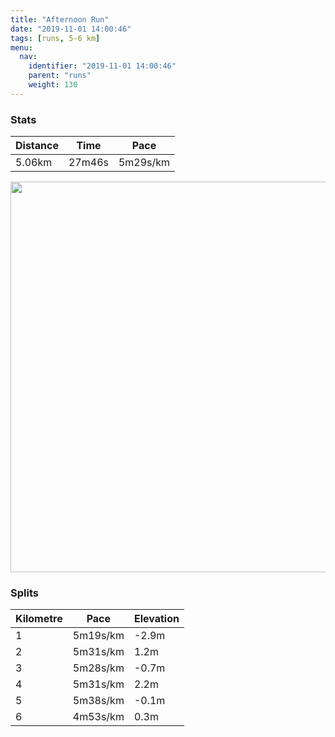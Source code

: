```yaml
---
title: "Afternoon Run"
date: "2019-11-01 14:00:46"
tags: [runs, 5-6 km]
menu:
  nav:
    identifier: "2019-11-01 14:00:46"
    parent: "runs"
    weight: 130
---
```


### Stats

| Distance | Time | Pace |
|----------|------|------|
|5.06km|27m46s|5m29s/km|

<img src='https://maps.googleapis.com/maps/api/staticmap?maptype=terrain&path=enc:qqjeI`zyLLj@n@lA~@pCNNl@\ZTr@ZX\`@UNAV@VJP?TBRHNNb@h@NZPr@v@|BfBlCZ\T^NLd@xARHDFPn@p@`ARb@hA~CVbAj@dB\lAv@|Df@|C\fBT|Ah@`Fd@`DN~A\fCd@dFANCDQJC@CCO{AA]D?@D`@fCB~@Cf@JnAB|@EfCBnBB\BpCCbA?z@EhC@pBIv@?HHZ?p@ErA?xAQbAU`AAl@Gn@@n@Ea@DoAZu@TUDMHg@SeBD]JWPOEgAOSIc@A_@HuAAc@IcAEeD?]B[DSPuC@q@Cc@D_ACo@?_BEy@O_@ScAAiACq@QcAEkAcAiIYeBISCA_@DECc@o@Y{@Ig@Y_A_@w@Uc@Oi@E[Y}@OaAIaAOs@@{AM{BIUK_ASy@gAgDS[qB{EYa@g@i@c@WoAYmAm@a@WWW[s@GGK@g@\I@GGeD{H[{@]uAaAqCU_AUq@QgA?U@IBASGI[W]Me@QWA_@R_ACc@Io@IEJgAAEMKSIKIKKAGJWLO\m@BCp@VREb@a@Jm@RSNDFJRRHPLl@v@tB&key=AIzaSyAfqMeaZ1CCJFGP5cWud__oZnT_Pybg-1M&size=800x800&scale=2&markers=color:yellow|label:S|53.47113,-2.26737&markers=color:green|label:F|53.470580000000034,-2.264530000000001' width='625' />

### Splits

| Kilometre | Pace | Elevation |
|------|------|-----------|
|1|5m19s/km|-2.9m|
|2|5m31s/km|1.2m|
|3|5m28s/km|-0.7m|
|4|5m31s/km|2.2m|
|5|5m38s/km|-0.1m|
|6|4m53s/km|0.3m|
